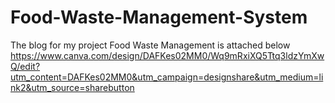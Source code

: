 # Food-Waste-Management-System
The blog for my project Food Waste Management is attached below
https://www.canva.com/design/DAFKes02MM0/Wq9mRxiXQ5Ttq3ldzYmXwQ/edit?utm_content=DAFKes02MM0&utm_campaign=designshare&utm_medium=link2&utm_source=sharebutton
